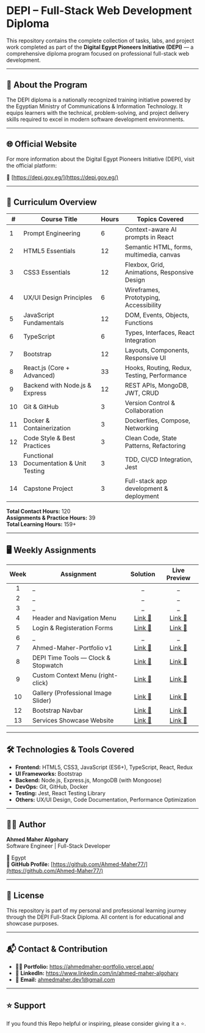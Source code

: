 # DEPI – Full-Stack Web Development Diploma

This repository contains the complete collection of tasks, labs, and project work completed as part of the **Digital Egypt Pioneers Initiative (DEPI)** — a comprehensive diploma program focused on professional full-stack web development.

---

## 🎯 About the Program

The DEPI diploma is a nationally recognized training initiative powered by the Egyptian Ministry of Communications & Information Technology. It equips learners with the technical, problem-solving, and project delivery skills required to excel in modern software development environments.

---

## 🌐 Official Website

For more information about the Digital Egypt Pioneers Initiative (DEPI), visit the official platform:

🔗 [https://depi.gov.eg/](https://depi.gov.eg/)

---

## 📘 Curriculum Overview

| #   | Course Title                               | Hours | Topics Covered |
|-----|--------------------------------------------|-------|----------------|
| 1   | Prompt Engineering                         | 6     | Context-aware AI prompts in React |
| 2   | HTML5 Essentials                           | 12    | Semantic HTML, forms, multimedia, canvas |
| 3   | CSS3 Essentials                            | 12    | Flexbox, Grid, Animations, Responsive Design |
| 4   | UX/UI Design Principles                    | 6     | Wireframes, Prototyping, Accessibility |
| 5   | JavaScript Fundamentals                    | 12    | DOM, Events, Objects, Functions |
| 6   | TypeScript                                 | 6     | Types, Interfaces, React Integration |
| 7   | Bootstrap                                  | 12    | Layouts, Components, Responsive UI |
| 8   | React.js (Core + Advanced)                 | 33    | Hooks, Routing, Redux, Testing, Performance |
| 9   | Backend with Node.js & Express             | 12    | REST APIs, MongoDB, JWT, CRUD |
| 10  | Git & GitHub                               | 3     | Version Control & Collaboration |
| 11  | Docker & Containerization                  | 3     | Dockerfiles, Compose, Networking |
| 12  | Code Style & Best Practices                | 3     | Clean Code, State Patterns, Refactoring |
| 13  | Functional Documentation & Unit Testing    | 3     | TDD, CI/CD Integration, Jest |
| 14  | Capstone Project                           | 3     | Full-stack app development & deployment |

**Total Contact Hours:** 120  
**Assignments & Practice Hours:** 39  
**Total Learning Hours:** 159+

---

## 🖥️ Weekly Assignments

| Week | Assignment | Solution | Live Preview |
|:----:|----------|:--------:|:------------:|
| 1   | _                         | _     | _ |
| 2   | _                           | _    | _ |
| 3   | _                            | _    | _ |
| 4   | Header and Navigation Menu                    | [Link 🔗](https://github.com/Ahmed-Maher77/DEPI-Assignments___Full-Stack-Web-Development/tree/main/Week-4%20-%20Header%20and%20Navigation%20Menu)     | [Link 🔗](https://ahmed-maher77.github.io/DEPI-Assignments___Full-Stack-Web-Development/Week-4%20-%20Header%20and%20Navigation%20Menu/) |
| 5   | Login & Registeration Forms                    | [Link 🔗](https://github.com/Ahmed-Maher77/DEPI-Assignments___Full-Stack-Web-Development/tree/main/Week-5%20-%20Login%20%26%20Registeration%20Forms)    | [Link 🔗](https://ahmed-maher77.github.io/DEPI-Assignments___Full-Stack-Web-Development/Week-5%20-%20Login%20&%20Registeration%20Forms/) |
| 6   | _                                 | _     | _ |
| 7   | Ahmed-Maher-Portfolio v1                                  | [Link 🔗](https://github.com/Ahmed-Maher77/DEPI-Assignments___Full-Stack-Web-Development/tree/main/Week-7%20-%20Ahmed-Maher-Portfolio%20v1)    | [Link 🔗](https://ahmed-maher77.github.io/Minimalfolio__Personal-Portfolio-Website/) |
| 8   | DEPI Time Tools — Clock & Stopwatch                 | [Link 🔗](https://github.com/Ahmed-Maher77/DEPI-Assignments___Full-Stack-Web-Development/tree/main/Week-8%20-%20DEPI%20Time%20Tools%20%E2%80%94%20Clock%20%26%20Stopwatch)    | [Link 🔗](https://ahmed-maher77.github.io/DEPI-Time-Tools__Clock-and-Stopwatch/) |
| 9   | Custom Context Menu (right-click)                 | [Link 🔗](https://github.com/Ahmed-Maher77/DEPI-Assignments___Full-Stack-Web-Development/tree/main/Week-9%20-%20Custom%20Context%20Menu%20(right-click))    | [Link 🔗](https://ahmed-maher77.github.io/DEPI-Assignments___Full-Stack-Web-Development/Week-9%20-%20Custom%20Context%20Menu%20(right-click)/) |
| 10  | Gallery (Professional Image Slider)                 | [Link 🔗](https://github.com/Ahmed-Maher77/DEPI-Assignments___Full-Stack-Web-Development/tree/main/Week-9%20-%20Gallery%20(Professional%20Image%20Slider))    | [Link 🔗](https://ahmed-maher77.github.io/Gallery___Professional-Image-Slider/) |
| 12  | Bootstrap Navbar                 | [Link 🔗](https://github.com/Ahmed-Maher77/Services-Showcase-Website)    | [Link 🔗](https://ahmed-maher77.github.io/Services-Showcase-Website/) |
| 13  | Services Showcase Website                 | [Link 🔗](https://github.com/Ahmed-Maher77/Services-Showcase-Website)    | [Link 🔗](https://ahmed-maher77.github.io/Services-Showcase-Website/) |
<!--
| 9   | Backend with Node.js & Express             | 12    | REST APIs, MongoDB, JWT, CRUD |
| 10  | Git & GitHub                               | 3     | Version Control & Collaboration |
| 11  | Docker & Containerization                  | 3     | Dockerfiles, Compose, Networking |
| 12  | Code Style & Best Practices                | 3     | Clean Code, State Patterns, Refactoring |
| 13  | Functional Documentation & Unit Testing    | 3     | TDD, CI/CD Integration, Jest |
| 14  | Capstone Project                           | 3     | Full-stack app development & deployment |
-->


---

## 🛠️ Technologies & Tools Covered

- **Frontend:** HTML5, CSS3, JavaScript (ES6+), TypeScript, React, Redux
- **UI Frameworks:** Bootstrap
- **Backend:** Node.js, Express.js, MongoDB (with Mongoose)
- **DevOps:** Git, GitHub, Docker
- **Testing:** Jest, React Testing Library
- **Others:** UX/UI Design, Code Documentation, Performance Optimization

---

## 👨‍💻 Author

**Ahmed Maher Algohary**  
Software Engineer | Full-Stack Developer  

📍 Egypt  
**🔗 GitHub Profile:** [https://github.com/Ahmed-Maher77/](https://github.com/Ahmed-Maher77/)

---

## 📄 License

This repository is part of my personal and professional learning journey through the DEPI Full-Stack Diploma. All content is for educational and showcase purposes.

<hr/>

## 📬 Contact & Contribution
- 🧑‍💻 **Portfolio:** <a href="https://ahmedmaher-portfolio.vercel.app/" title="See My Portfolio">https://ahmedmaher-portfolio.vercel.app/</a>
- 🔗 **LinkedIn:** <a href="https://www.linkedin.com/in/ahmed-maher-algohary" title="Contact via LinkedIn">https://www.linkedin.com/in/ahmed-maher-algohary</a>
- 📧 **Email:** <a href="mailto:ahmedmaher.dev1@gmail.com" title="Contact via Email">ahmedmaher.dev1@gmail.com</a>

---

## ⭐ Support

If you found this Repo helpful or inspiring, please consider giving it a ⭐. 


